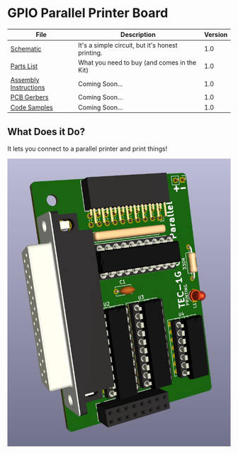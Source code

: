 # GPIO Parallel Printer Board
| File | Description | Version |
|---|---|---|
| [Schematic](TEC-1G_GPIO_Printer_Schematic_v1-0.pdf) | It's a simple circuit, but it's honest printing. | 1.0 |
| [Parts List](./Partslist.md) | What you need to buy (and comes in the Kit) | 1.0 |
| [Assembly Instructions](./Assembly.md) | Coming Soon... | 1.0 |
| [PCB Gerbers]() | Coming Soon... | 1.0 |
| [Code Samples](./Code.md) | Coming Soon... | 1.0 |

## What Does it Do?
It lets you connect to a parallel printer and print things!

![TEC-1G GPIO Printer](./TEC-1G_GPIO_Printer-Render.jpg)
